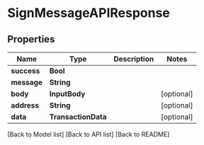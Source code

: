 # SignMessageAPIResponse

## Properties

| Name        | Type                | Description | Notes       |
| ----------- | ------------------- | ----------- | ----------- |
| **success** | **Bool**            |             |             |
| **message** | **String**          |             |             |
| **body**    | **InputBody**       |             | \[optional] |
| **address** | **String**          |             | \[optional] |
| **data**    | **TransactionData** |             | \[optional] |

\[Back to Model list] \[Back to API list] \[Back to README]
